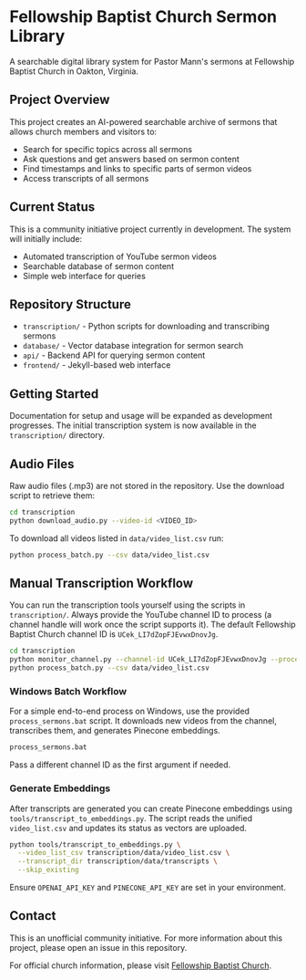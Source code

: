 # Fellowship Baptist Church Sermon Library

A searchable digital library system for Pastor Mann's sermons at Fellowship Baptist Church in Oakton, Virginia.

## Project Overview

This project creates an AI-powered searchable archive of sermons that allows church members and visitors to:

- Search for specific topics across all sermons
- Ask questions and get answers based on sermon content
- Find timestamps and links to specific parts of sermon videos
- Access transcripts of all sermons

## Current Status

This is a community initiative project currently in development. The system will initially include:

- Automated transcription of YouTube sermon videos
- Searchable database of sermon content
- Simple web interface for queries

## Repository Structure

- `transcription/` - Python scripts for downloading and transcribing sermons
- `database/` - Vector database integration for sermon search
- `api/` - Backend API for querying sermon content
- `frontend/` - Jekyll-based web interface

## Getting Started

Documentation for setup and usage will be expanded as development progresses. The initial transcription system is now available in the `transcription/` directory.

## Audio Files

Raw audio files (.mp3) are not stored in the repository. Use the download script to retrieve them:

```bash
cd transcription
python download_audio.py --video-id <VIDEO_ID>
```

To download all videos listed in `data/video_list.csv` run:

```bash
python process_batch.py --csv data/video_list.csv
```


## Manual Transcription Workflow

You can run the transcription tools yourself using the scripts in `transcription/`. Always provide the YouTube channel ID to process (a channel handle will work once the script supports it). The default Fellowship Baptist Church channel ID is `UCek_LI7dZopFJEvwxDnovJg`.

```bash
cd transcription
python monitor_channel.py --channel-id UCek_LI7dZopFJEvwxDnovJg --process --cleanup
python process_batch.py --csv data/video_list.csv
```
### Windows Batch Workflow

For a simple end-to-end process on Windows, use the provided `process_sermons.bat` script. It downloads new videos from the channel, transcribes them, and generates Pinecone embeddings.

```cmd
process_sermons.bat
```

Pass a different channel ID as the first argument if needed.


### Generate Embeddings

After transcripts are generated you can create Pinecone embeddings using
`tools/transcript_to_embeddings.py`. The script reads the unified
`video_list.csv` and updates its status as vectors are uploaded.

```bash
python tools/transcript_to_embeddings.py \
  --video_list_csv transcription/data/video_list.csv \
  --transcript_dir transcription/data/transcripts \
  --skip_existing
```

Ensure `OPENAI_API_KEY` and `PINECONE_API_KEY` are set in your environment.


## Contact

This is an unofficial community initiative. For more information about this project, please open an issue in this repository.

For official church information, please visit [Fellowship Baptist Church](https://www.fbcva.org/).

